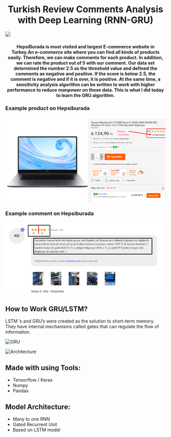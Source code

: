 <h1 align="center"> Turkish Review Comments Analysis with Deep Learning (RNN-GRU)</h1>



<img src="https://katalystcommunications.com/wp-content/uploads/2016/02/brand-sentiment2-880x470.jpg">


<h4 align="center">  HepsiBurada is most visited and largest E-commerce website in Turkey.An e-commerce site where you can find all kinds of products easily. Therefore, we can make comments for each product. In addition, we can rate the product out of 5 with our comment. Our data set determined the number 2.5 as the threshold value and defined the comments as negative and positive. If the score is below 2.5, the comment is negative and if it is over, it is positive. At the same time, a sensitivity analysis algorithm can be written to work with higher performance to reduce manpower on these data. This is what I did today to learn the GRU algorithm.</h4>

### Example product on Hepsiburada

![Hepsiburada](/img/product.png)

### Example comment on Hepsiburada

![Hepsiburada](/img/comment.png)




## How to Work GRU/LSTM?

LSTM ’s and GRU’s were created as the solution to short-term memory. They have internal mechanisms called gates that can regulate the flow of information.

![GRU](https://miro.medium.com/max/576/1*AQ52bwW55GsJt6HTxPDuMA.gif)

![Architecture](https://cdn-images-1.medium.com/max/800/1*9z1Jrl8K99TorEQfsOTjpA.png)



## Made with using Tools:

* Tensorflow / Keras
* Numpy
* Pandas


## Model Architecture:

* Many to one RNN
* Gated Recurrent Unit
* Based on LSTM model













